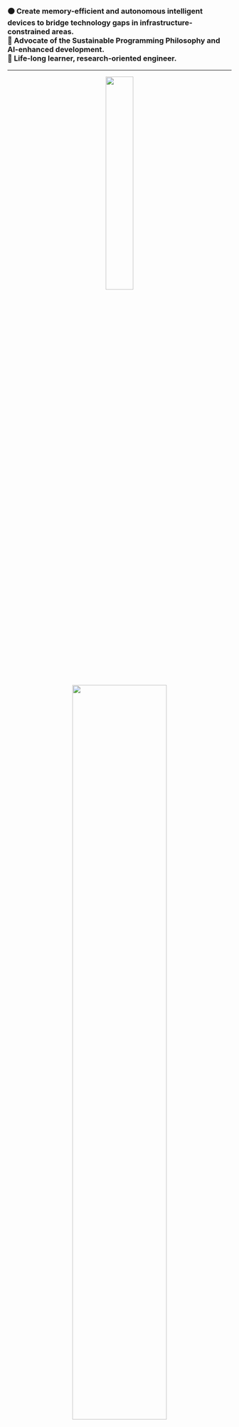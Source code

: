 <h3>
  🟠 Create memory-efficient and autonomous intelligent devices to bridge technology gaps in infrastructure-constrained areas.<br>
  🔵 Advocate of the Sustainable Programming Philosophy and AI-enhanced development.<br>
  🔵 Life-long learner, research-oriented engineer.
</h3>

---
<p align="center">
  <img src="https://github-readme-stats.vercel.app/api/top-langs/?username=maltsev-dev&theme=github_dark&layout=compact&private=true&hide_border=true" width="35%" />
  <img src="https://github-profile-summary-cards.vercel.app/api/cards/profile-details?username=maltsev-dev&theme=github_dark&hide_border=true" width="65%"/>
</p>

---
## Rust Journey
<p align="center">
  <img src="https://skillicons.dev/icons?i=rust,py,tensorflow,raspberrypi,arduino,aiscript,ai,vscode,bash,powershell,actix,wasm" />
</p>

---
## AQA Foundation
<p align="center">
  <img src="https://skillicons.dev/icons?i=java,maven,gradle,gherkin,figma,jenkins,selenium,postman,sentry,kafka,redis,spring,linux,androidstudio,githubactions" />
</p>

---
![Visitor Badge](https://visitor-badge.laobi.icu/badge?page_id=chemyl.chemyl) <img src="https://img.shields.io/github/stars/maltsev-dev?label=Stars" alt="stars">
